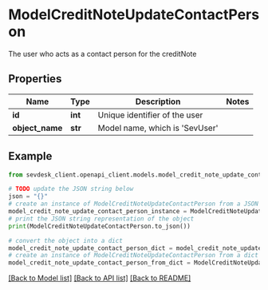 # ModelCreditNoteUpdateContactPerson

The user who acts as a contact person for the creditNote

## Properties

Name | Type | Description | Notes
------------ | ------------- | ------------- | -------------
**id** | **int** | Unique identifier of the user | 
**object_name** | **str** | Model name, which is &#39;SevUser&#39; | 

## Example

```python
from sevdesk_client.openapi_client.models.model_credit_note_update_contact_person import ModelCreditNoteUpdateContactPerson

# TODO update the JSON string below
json = "{}"
# create an instance of ModelCreditNoteUpdateContactPerson from a JSON string
model_credit_note_update_contact_person_instance = ModelCreditNoteUpdateContactPerson.from_json(json)
# print the JSON string representation of the object
print(ModelCreditNoteUpdateContactPerson.to_json())

# convert the object into a dict
model_credit_note_update_contact_person_dict = model_credit_note_update_contact_person_instance.to_dict()
# create an instance of ModelCreditNoteUpdateContactPerson from a dict
model_credit_note_update_contact_person_from_dict = ModelCreditNoteUpdateContactPerson.from_dict(model_credit_note_update_contact_person_dict)
```
[[Back to Model list]](../README.md#documentation-for-models) [[Back to API list]](../README.md#documentation-for-api-endpoints) [[Back to README]](../README.md)


